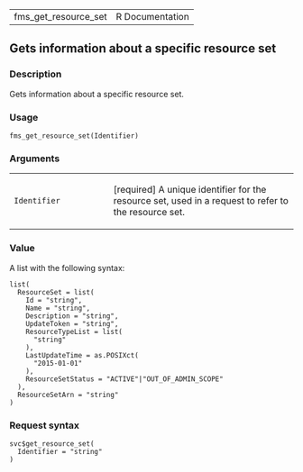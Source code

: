 <table style="width: 100%;">
<tbody>
<tr class="odd">
<td>fms_get_resource_set</td>
<td style="text-align: right;">R Documentation</td>
</tr>
</tbody>
</table>

## Gets information about a specific resource set

### Description

Gets information about a specific resource set.

### Usage

    fms_get_resource_set(Identifier)

### Arguments

<table>
<colgroup>
<col style="width: 35%" />
<col style="width: 65%" />
</colgroup>
<tbody>
<tr class="odd">
<td><code id="fms_get_resource_set_:_Identifier">Identifier</code></td>
<td><p>[required] A unique identifier for the resource set, used in a
request to refer to the resource set.</p></td>
</tr>
</tbody>
</table>

### Value

A list with the following syntax:

    list(
      ResourceSet = list(
        Id = "string",
        Name = "string",
        Description = "string",
        UpdateToken = "string",
        ResourceTypeList = list(
          "string"
        ),
        LastUpdateTime = as.POSIXct(
          "2015-01-01"
        ),
        ResourceSetStatus = "ACTIVE"|"OUT_OF_ADMIN_SCOPE"
      ),
      ResourceSetArn = "string"
    )

### Request syntax

    svc$get_resource_set(
      Identifier = "string"
    )
